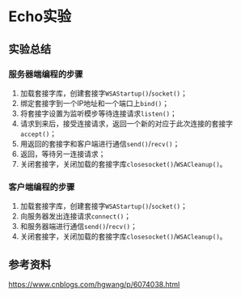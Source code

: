 # Echo实验











## 实验总结

### 服务器端编程的步骤
1. 加载套接字库，创建套接字`WSAStartup()`/`socket()`；
2. 绑定套接字到一个IP地址和一个端口上`bind()`；
3. 将套接字设置为监听模步等待连接请求`listen()`；
4. 请求到来后，接受连接请求，返回一个新的对应于此次连接的套接字`accept()`；
5. 用返回的套接字和客户端进行通信`send()`/`recv()`；
6. 返回，等待另一连接请求；
7. 关闭套接字，关闭加载的套接字库`closesocket()`/`WSACleanup()`。



### 客户端编程的步骤
1. 加载套接字库，创建套接字`WSAStartup()`/`socket()`；
2. 向服务器发出连接请求`connect()`；
3. 和服务器端进行通信`send()`/`recv()`；
4. 关闭套接字，关闭加载的套接字库`closesocket()`/`WSACleanup()`。



## 参考资料

https://www.cnblogs.com/hgwang/p/6074038.html